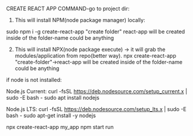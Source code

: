 <!-- Load React. -->
<!-- Note: when deploying, replace "development.js" with "production.min.js". -->
<script src="https://unpkg.com/react@18/umd/react.development.js" crossorigin></script>
<script src="https://unpkg.com/react-dom@18/umd/react-dom.development.js" crossorigin></script>

<!-- BABEL -->
<script src="https://unpkg.com/@babel/standalone/babel.min.js"></script>

CREATE REACT APP COMMAND-go to project dir:

1. This will install NPM(node package manager) locally:

sudo npm i -g create-react-app "create folder"
react-app will be created inside of the folder-name could be anything

2. This will install NPX(node package execute) -> it will grab the modules/application from repo(better way).
npx create-react-app "create-folder"->react-app will be created inside of the folder-name could be anything


if node is not installed:

Node.js Current:
curl -fsSL https://deb.nodesource.com/setup_current.x | sudo -E bash -
sudo apt install nodejs

Node.js LTS:
curl -fsSL https://deb.nodesource.com/setup_lts.x | sudo -E bash -
sudo apt-get install -y nodejs



npx create-react-app my_app
npm start run
